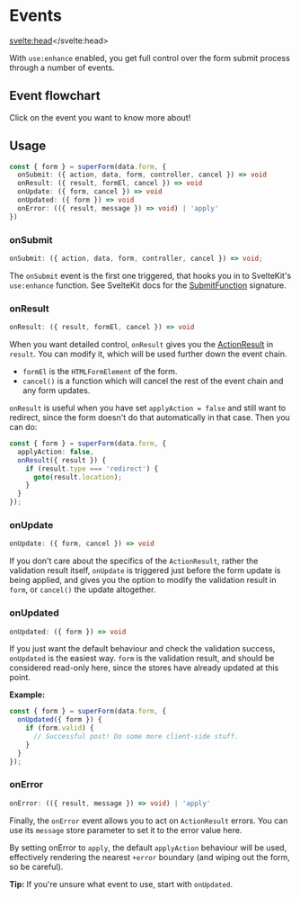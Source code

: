 <script lang="ts">
	import Form from './Form.svelte'
  import Next from '$lib/Next.svelte'
  import Flowchart from './Flowchart.svelte'
	import SuperDebug from 'sveltekit-superforms/client/SuperDebug.svelte'
  import { concepts } from '$lib/navigation/sections'

	export let data;
</script>

# Events

<svelte:head><title>Events</title></svelte:head>

With `use:enhance` enabled, you get full control over the form submit process through a number of events.

## Event flowchart

Click on the event you want to know more about!

<Flowchart />

## Usage

```ts
const { form } = superForm(data.form, {
  onSubmit: ({ action, data, form, controller, cancel }) => void
  onResult: ({ result, formEl, cancel }) => void
  onUpdate: ({ form, cancel }) => void
  onUpdated: ({ form }) => void
  onError: (({ result, message }) => void) | 'apply'
})
```

### onSubmit

```ts
onSubmit: ({ action, data, form, controller, cancel }) => void;
```

The `onSubmit` event is the first one triggered, that hooks you in to SvelteKit's `use:enhance` function. See SvelteKit docs for the [SubmitFunction](https://kit.svelte.dev/docs/types#public-types-submitfunction) signature.

### onResult

```ts
onResult: ({ result, formEl, cancel }) => void
```

When you want detailed control, `onResult` gives you the [ActionResult](https://kit.svelte.dev/docs/types#public-types-actionresult) in `result`. You can modify it, which will be used further down the event chain.

- `formEl` is the `HTMLFormElement` of the form.
- `cancel()` is a function which will cancel the rest of the event chain and any form updates.

`onResult` is useful when you have set `applyAction = false` and still want to redirect, since the form doesn't do that automatically in that case. Then you can do:

```ts
const { form } = superForm(data.form, {
  applyAction: false,
  onResult({ result }) {
    if (result.type === 'redirect') {
      goto(result.location);
    }
  }
});
```

### onUpdate

```ts
onUpdate: ({ form, cancel }) => void
```

If you don't care about the specifics of the `ActionResult`, rather the validation result itself, `onUpdate` is triggered just before the form update is being applied, and gives you the option to modify the validation result in `form`, or `cancel()` the update altogether.

### onUpdated

```ts
onUpdated: ({ form }) => void
```

If you just want the default behaviour and check the validation success, `onUpdated` is the easiest way. `form` is the validation result, and should be considered read-only here, since the stores have already updated at this point.

**Example:**

```ts
const { form } = superForm(data.form, {
  onUpdated({ form }) {
    if (form.valid) {
      // Successful post! Do some more client-side stuff.
    }
  }
});
```

### onError

```ts
onError: (({ result, message }) => void) | 'apply'
```

Finally, the `onError` event allows you to act on `ActionResult` errors. You can use its `message` store parameter to set it to the error value here.

By setting onError to `apply`, the default `applyAction` behaviour will be used, effectively rendering the nearest `+error` boundary (and wiping out the form, so be careful).

**Tip:** If you're unsure what event to use, start with `onUpdated`.

<Next section={concepts} />
